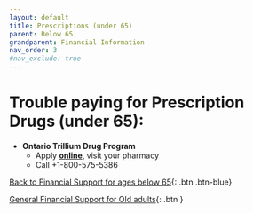 ```yaml
---
layout: default
title: Prescriptions (under 65)
parent: Below 65
grandparent: Financial Information
nav_order: 3
#nav_exclude: true
---
```


#  Trouble paying for Prescription Drugs (under 65):

- **Ontario Trillium Drug Program** 
  * Apply [**online**](https://www.ontario.ca/page/get-help-high-prescription-drug-costs), visit your pharmacy
  * Call +1-800-575-5386
  
[Back to Financial Support for ages below 65](./Below65.md){: .btn .btn-blue}

[General Financial Support for Old adults](./financialhelp.md){: .btn }
